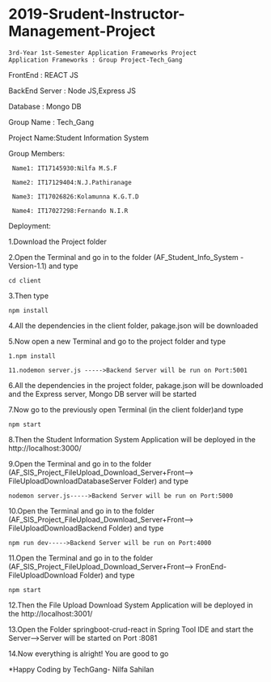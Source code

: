 # 2019-Srudent-Instructor-Management-Project

    3rd-Year 1st-Semester Application Frameworks Project
    Application Frameworks : Group Project-Tech_Gang

FrontEnd : REACT JS

BackEnd Server : Node JS,Express JS

Database : Mongo DB

Group Name : Tech_Gang

Project Name:Student Information System

Group Members:

     Name1: IT17145930:Nilfa M.S.F 

     Name2: IT17129404:N.J.Pathiranage

     Name3: IT17026826:Kolamunna K.G.T.D

     Name4: IT17027298:Fernando N.I.R 



Deployment:

1.Download the Project folder

2.Open the Terminal and go in to the folder (AF_Student_Info_System - Version-1.1) and type

    cd client

3.Then type

    npm install
    
4.All the dependencies in the client folder, pakage.json will be downloaded

5.Now open a new Terminal and go to the project folder and type

    1.npm install

    11.nodemon server.js ----->Backend Server will be run on Port:5001

6.All the dependencies in the project folder, pakage.json will be downloaded and the Express server, Mongo DB server will be started

7.Now go to the previously open Terminal (in the client folder)and type

    npm start
    
8.Then the Student Information System Application will be deployed in the http://localhost:3000/

9.Open the Terminal and go in to the folder (AF_SIS_Project_FileUpload_Download_Server+Front--> FileUploadDownloadDatabaseServer Folder) and type

    nodemon server.js----->Backend Server will be run on Port:5000

10.Open the Terminal and go in to the folder (AF_SIS_Project_FileUpload_Download_Server+Front--> FileUploadDownloadBackend Folder)
and type
    
    npm run dev----->Backend Server will be run on Port:4000
    
11.Open the Terminal and go in to the folder (AF_SIS_Project_FileUpload_Download_Server+Front--> FronEnd-FileUploadDownload Folder) and type

    npm start
    
12.Then the File Upload Download System Application will be deployed in the http://localhost:3001/

13.Open the Folder springboot-crud-react in Spring Tool IDE and start the Server-->Server will be started on Port :8081

14.Now everything is alright! You are good to go


*Happy Coding by TechGang-  Nilfa Sahilan


